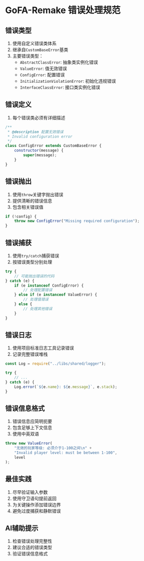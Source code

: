# GoFA-Remake 错误处理规范

## 错误类型
1. 使用自定义错误类体系
2. 继承自`CustomBaseError`基类
3. 主要错误类型：
   - `AbstractClassError`: 抽象类实例化错误
   - `ValueError`: 值无效错误
   - `ConfigError`: 配置错误
   - `InitializationViolationError`: 初始化违规错误
   - `InterfaceClassError`: 接口类实例化错误

## 错误定义
1. 每个错误类必须有详细描述
```javascript
/**
 * @description 配置无效错误
 * Invalid configuration error
 */
class ConfigError extends CustomBaseError {
    constructor(message) {
        super(message);
    }
}
```

## 错误抛出
1. 使用`throw`关键字抛出错误
2. 提供清晰的错误信息
3. 包含相关错误值
```javascript
if (!config) {
    throw new ConfigError("Missing required configuration");
}
```

## 错误捕获
1. 使用`try/catch`捕获错误
2. 按错误类型分别处理
```javascript
try {
    // 可能抛出错误的代码
} catch (e) {
    if (e instanceof ConfigError) {
        // 处理配置错误
    } else if (e instanceof ValueError) {
        // 处理值错误
    } else {
        // 处理其他错误
    }
}
```

## 错误日志
1. 使用项目标准日志工具记录错误
2. 记录完整错误堆栈
```javascript
const Log = require("../libs/shared/logger");

try {
    // ...
} catch (e) {
    Log.error(`${e.name}: ${e.message}`, e.stack);
}
```

## 错误信息格式
1. 错误信息应简明扼要
2. 包含足够上下文信息
3. 使用中英双语
```javascript
throw new ValueError(
    "无效的玩家等级: 必须介于1-100之间\n" +
    "Invalid player level: must be between 1-100",
    level
);
```

## 最佳实践
1. 尽早验证输入参数
2. 使用守卫语句提前返回
3. 为关键操作添加错误边界
4. 避免过度捕获和静默错误

## AI辅助提示
1. 检查错误处理完整性
2. 建议合适的错误类型
3. 验证错误信息格式
